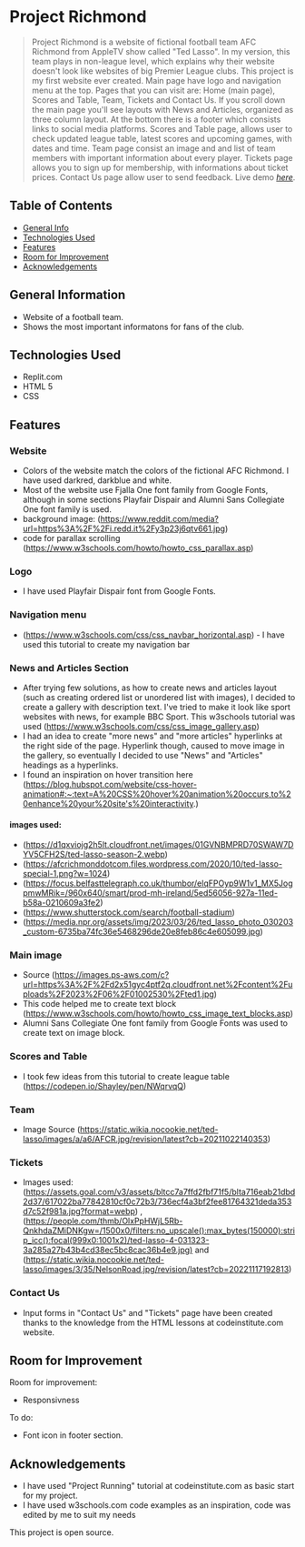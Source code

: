 # Project Richmond
> Project Richmond is a website of fictional football team AFC Richmond from AppleTV show called "Ted Lasso". In my version, this team plays in non-league level, which explains why their website doesn't look like websites of big Premier League clubs. This project is my first website ever created.
Main page have logo and navigation menu at the top. Pages that you can visit are: Home (main page), Scores and Table, Team, Tickets and Contact Us. If you scroll down the main page you'll see layouts with News and Articles, organized as three column layout. At the bottom there is a footer which consists links to social media platforms.
Scores and Table page, allows user to check updated league table, latest scores and upcoming games, with dates and time.
Team page consist an image and and list of team members with important information about every player.
Tickets page allows you to sign up for membership, with informations about ticket prices.
Contact Us page allow user to send feedback.
> Live demo [_here_](https://project-richmond.rafal9104.repl.co/index.html). 

## Table of Contents
* [General Info](#general-information)
* [Technologies Used](#technologies-used)
* [Features](#features)
* [Room for Improvement](#room-for-improvement)
* [Acknowledgements](#acknowledgements)



## General Information
- Website of a football team.
- Shows the most important informatons for fans of the club.


## Technologies Used
- Replit.com
- HTML 5
- CSS


## Features
### Website
- Colors of the website match the colors of the fictional AFC Richmond. I have used darkred, darkblue and white.
- Most of the website use Fjalla One font family from Google Fonts, although in some sections Playfair Dispair and Alumni Sans Collegiate One font family is used.
- background image: (https://www.reddit.com/media?url=https%3A%2F%2Fi.redd.it%2Fy3p23j6qtv661.jpg)
- code for parallax scrolling (https://www.w3schools.com/howto/howto_css_parallax.asp)
### Logo
- I have used Playfair Dispair font from Google Fonts.
### Navigation menu
- (https://www.w3schools.com/css/css_navbar_horizontal.asp) - I have used this tutorial to create my navigation bar
### News and Articles Section
- After trying few solutions, as how to create news and articles layout (such as creating ordered list or unordered list with images), I decided to create a gallery with description text. I've tried to make it look like sport websites with news, for example BBC Sport. This w3schools tutorial was used (https://www.w3schools.com/css/css_image_gallery.asp)
- I had an idea to create "more news" and "more articles" hyperlinks at the right side of the page. Hyperlink though, caused to move image in the gallery, so eventually I decided to use "News" and "Articles" headings as a hyperlinks.
- I found an inspiration on hover transition here (https://blog.hubspot.com/website/css-hover-animation#:~:text=A%20CSS%20hover%20animation%20occurs,to%20enhance%20your%20site's%20interactivity.)
#### images used: 
- (https://d1qxviojg2h5lt.cloudfront.net/images/01GVNBMPRD70SWAW7DYV5CFH2S/ted-lasso-season-2.webp)
- (https://afcrichmonddotcom.files.wordpress.com/2020/10/ted-lasso-special-1.png?w=1024)
- (https://focus.belfasttelegraph.co.uk/thumbor/elqFPOyp9W1v1_MX5JogpmwMRik=/960x640/smart/prod-mh-ireland/5ed56056-927a-11ed-b58a-0210609a3fe2)
- (https://www.shutterstock.com/search/football-stadium)
- (https://media.npr.org/assets/img/2023/03/26/ted_lasso_photo_030203_custom-6735ba74fc36e5468296de20e8feb86c4e605099.jpg)
### Main image
- Source (https://images.ps-aws.com/c?url=https%3A%2F%2Fd2x51gyc4ptf2q.cloudfront.net%2Fcontent%2Fuploads%2F2023%2F06%2F01002530%2Fted1.jpg)
- This code helped me to create text block (https://www.w3schools.com/howto/howto_css_image_text_blocks.asp)
- Alumni Sans Collegiate One font family from Google Fonts was used to create text on image block.
### Scores and Table
- I took few ideas from this tutorial to create league table (https://codepen.io/Shayley/pen/NWqrvqQ)
### Team
- Image Source (https://static.wikia.nocookie.net/ted-lasso/images/a/a6/AFCR.jpg/revision/latest?cb=20211022140353)
### Tickets
- Images used: (https://assets.goal.com/v3/assets/bltcc7a7ffd2fbf71f5/blta716eab21dbd2d37/617022ba77842810cf0c72b3/736ecf4a3bf2fee81764321deda353d7c52f981a.jpg?format=webp) , (https://people.com/thmb/OlxPpHWjL5Rb-QnkhdaZMiDNKgw=/1500x0/filters:no_upscale():max_bytes(150000):strip_icc():focal(999x0:1001x2)/ted-lasso-4-031323-3a285a27b43b4cd38ec5bc8cac36b4e9.jpg) and (https://static.wikia.nocookie.net/ted-lasso/images/3/35/NelsonRoad.jpg/revision/latest?cb=20221117192813)
### Contact Us 
- Input forms in "Contact Us" and "Tickets" page have been created thanks to the knowledge from the HTML lessons at codeinstitute.com website.



## Room for Improvement

Room for improvement:
- Responsivness

To do:
- Font icon in footer section.



## Acknowledgements

- I have used "Project Running" tutorial at codeinstitute.com as basic start for my project.
- I have used w3schools.com code examples as an inspiration, code was edited by me to suit my needs





This project is open source.
